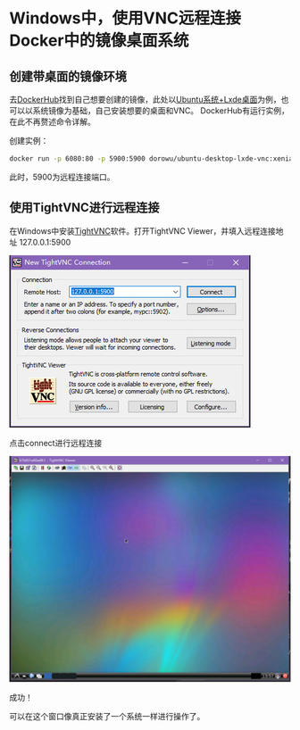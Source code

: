 # Windows中，使用VNC远程连接Docker中的镜像桌面系统
## 创建带桌面的镜像环境
去[DockerHub](https://hub.docker.com/)找到自己想要创建的镜像，此处以[Ubuntu系统+Lxde桌面](https://hub.docker.com/r/dorowu/ubuntu-desktop-lxde-vnc)为例，也可以以系统镜像为基础，自己安装想要的桌面和VNC。
DockerHub有运行实例，在此不再赘述命令详解。

创建实例：
```bash
docker run -p 6080:80 -p 5900:5900 dorowu/ubuntu-desktop-lxde-vnc:xenial
```
此时，5900为远程连接端口。
## 使用TightVNC进行远程连接
在Windows中安装[TightVNC](https://www.tightvnc.com/)软件。打开TightVNC Viewer，并填入远程连接地址 127.0.0.1:5900

![TightVNC](/img/docker/4-1.png)

点击connect进行远程连接

![TightVNC](/img/docker/4-2.png)

成功！

可以在这个窗口像真正安装了一个系统一样进行操作了。
